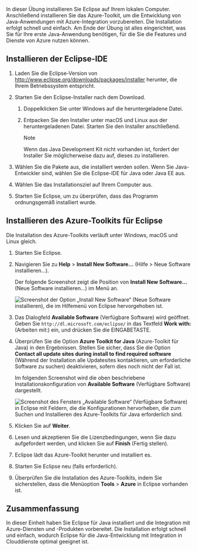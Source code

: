 In dieser Übung installieren Sie Eclipse auf Ihrem lokalen Computer. Anschließend installieren Sie das Azure-Toolkit, um die Entwicklung von Java-Anwendungen mit Azure-Integration vorzubereiten. Die Installation erfolgt schnell und einfach. Am Ende der Übung ist alles eingerichtet, was Sie für Ihre erste Java-Anwendung benötigen, für die Sie die Features und Dienste von Azure nutzen können.

## <a name="install-eclipse-ide"></a>Installieren der Eclipse-IDE

1. Laden Sie die Eclipse-Version von http://www.eclipse.org/downloads/packages/installer herunter, die Ihrem Betriebssystem entspricht.

1. Starten Sie den Eclipse-Installer nach dem Download.

    1. Doppelklicken Sie unter Windows auf die heruntergeladene Datei.

    1. Entpacken Sie den Installer unter macOS und Linux aus der heruntergeladenen Datei. Starten Sie den Installer anschließend.

        > [!NOTE]
        > Wenn das Java Development Kit nicht vorhanden ist, fordert der Installer Sie möglicherweise dazu auf, dieses zu installieren.

1. Wählen Sie die Pakete aus, die installiert werden sollen. Wenn Sie Java-Entwickler sind, wählen Sie die Eclipse-IDE für Java oder Java EE aus.

1. Wählen Sie das Installationsziel auf Ihrem Computer aus.

1. Starten Sie Eclipse, um zu überprüfen, dass das Programm ordnungsgemäß installiert wurde.

## <a name="install-azure-toolkit-for-eclipse"></a>Installieren des Azure-Toolkits für Eclipse

Die Installation des Azure-Toolkits verläuft unter Windows, macOS und Linux gleich.

1. Starten Sie Eclipse.

1. Navigieren Sie zu **Help** > **Install New Software...** (Hilfe > Neue Software installieren...).

    Der folgende Screenshot zeigt die Position von **Install New Software...** (Neue Software installieren...) im Menü an.

    ![Screenshot der Option „Install New Software“ (Neue Software installieren), die im Hilfemenü von Eclipse hervorgehoben ist.](../media/7-eclipse-install-new-software.png)

1. Das Dialogfeld **Available Software** (Verfügbare Software) wird geöffnet. Geben Sie `http://dl.microsoft.com/eclipse/` in das Textfeld **Work with:** (Arbeiten mit:) ein, und drücken Sie die EINGABETASTE.

1. Überprüfen Sie die Option **Azure Toolkit for Java** (Azure-Toolkit für Java) in den Ergebnissen. Stellen Sie sicher, dass Sie die Option **Contact all update sites during install to find required software** (Während der Installation alle Updatesites kontaktieren, um erforderliche Software zu suchen) deaktivieren, sofern dies noch nicht der Fall ist.

    Im folgenden Screenshot wird die oben beschriebene Installationskonfiguration von **Available Software** (Verfügbare Software) dargestellt.

    ![Screenshot des Fensters „Available Software“ (Verfügbare Software) in Eclipse mit Feldern, die die Konfigurationen hervorheben, die zum Suchen und Installieren des Azure-Toolkits für Java erforderlich sind.](../media/7-eclipse-download-azure-toolkit-for-java.png)

1. Klicken Sie auf **Weiter**.

1. Lesen und akzeptieren Sie die Lizenzbedingungen, wenn Sie dazu aufgefordert werden, und klicken Sie auf **Finish** (Fertig stellen).

1. Eclipse lädt das Azure-Toolkit herunter und installiert es.

1. Starten Sie Eclipse neu (falls erforderlich).

1. Überprüfen Sie die Installation des Azure-Toolkits, indem Sie sicherstellen, dass die Menüoption **Tools** > **Azure** in Eclipse vorhanden ist.

## <a name="summary"></a>Zusammenfassung

In dieser Einheit haben Sie Eclipse für Java installiert und die Integration mit Azure-Diensten und -Produkten vorbereitet. Die Installation erfolgt schnell und einfach, wodurch Eclipse für die Java-Entwicklung mit Integration in Clouddienste optimal geeignet ist.
